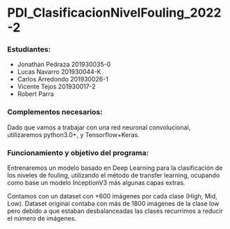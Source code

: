 # PDI_ClasificacionNivelFouling_2022-2

### Estudiantes:
* Jonathan Pedraza 201930035-0
* Lucas Navarro 201930044-K
* Carlos Arredondo 201930026-1
* Vicente Tejos 201930017-2
* Robert Parra

### Complementos necesarios:
Dado que vamos a trabajar con una red neuronal convolucional, utilizaremos python3.0+, y Tensorflow+Keras.

### Funcionamiento y objetivo del programa:
Entrenaremos un modelo basado en Deep Learning para la clasificación de los niveles de fouling, utilizando el método de transfer learning, ocupando como base un modelo InceptionV3 más algunas capas extras.

Contamos con un dataset con +600 imágenes por cada clase (High, Mid, Low). Dataset original contaba con más de 1800 imágenes de la clase low pero debido a que estaban desbalanceadas las clases recurrimos a reducir el número de imágenes.
